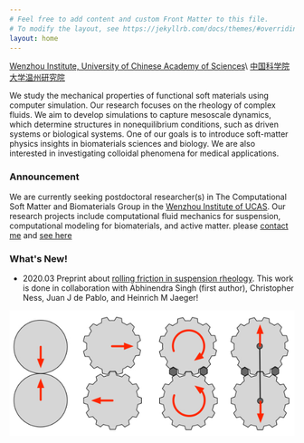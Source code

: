 ```yaml
---
# Feel free to add content and custom Front Matter to this file.
# To modify the layout, see https://jekyllrb.com/docs/themes/#overriding-theme-defaults
layout: home
---
```


[Wenzhou Institute, University of Chinese Academy of Sciences](http://www.wibe.ac.cn)\\
[中国科学院大学温州研究院](http://www.wibe.ac.cn)

We study the mechanical properties of functional soft materials using computer simulation. Our research focuses on the rheology of complex fluids. We aim to develop simulations to capture mesoscale dynamics, which determine structures in nonequilibrium conditions, such as driven systems or biological systems. One of our goals is to introduce soft-matter physics insights in biomaterials sciences and biology. We are also interested in investigating colloidal phenomena for medical applications.

### **Announcement** 
We are currently seeking postdoctoral researcher(s) in The Computational Soft Matter and Biomaterials Group in the [Wenzhou Institute of UCAS](http://www.wibe.ac.cn). Our research projects include computational fluid mechanics for suspension, computational modeling for biomaterials, and active matter. please [contact me](mailto:seto@wibe.ac.cn) and [see here](http://www.wiucas.ac.cn/hr/2020/272.html)

### **What's New!** 
- 2020.03 Preprint about [rolling friction in suspension rheology](https://arxiv.org/abs/2002.10996). This work is done in collaboration with Abhinendra Singh (first author), Christopher Ness, Juan J de Pablo, and Heinrich M Jaeger!

![rolling friction](/assets/img/rolling_friction.jpg)



